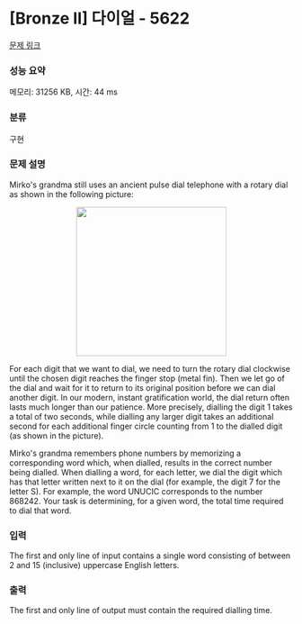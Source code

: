 # [Bronze II] 다이얼 - 5622 

[문제 링크](https://www.acmicpc.net/problem/5622) 

### 성능 요약

메모리: 31256 KB, 시간: 44 ms

### 분류

구현

### 문제 설명

<p>Mirko's grandma still uses an ancient pulse dial telephone with a rotary dial as shown in the following picture:</p>

<p style="text-align: center;"><img alt="" src="https://upload.acmicpc.net/9c88dd24-3a4c-4a09-bc50-e6496958214d/-/preview/" style="width: 267px; height: 265px;"></p>

<p>For each digit that we want to dial, we need to turn the rotary dial clockwise until the chosen digit reaches the finger stop (metal fin). Then we let go of the dial and wait for it to return to its original position before we can dial another digit. In our modern, instant gratification world, the dial return often lasts much longer than our patience. More precisely, dialling the digit 1 takes a total of two seconds, while dialling any larger digit takes an additional second for each additional finger circle counting from 1 to the dialled digit (as shown in the picture).</p>

<p>Mirko's grandma remembers phone numbers by memorizing a corresponding word which, when dialled, results in the correct number being dialled. When dialling a word, for each letter, we dial the digit which has that letter written next to it on the dial (for example, the digit 7 for the letter S). For example, the word UNUCIC corresponds to the number 868242. Your task is determining, for a given word, the total time required to dial that word.</p>

### 입력 

 <p>The first and only line of input contains a single word consisting of between 2 and 15 (inclusive) uppercase English letters.</p>

### 출력 

 <p>The first and only line of output must contain the required dialling time.</p>

<p> </p>


